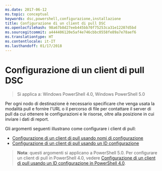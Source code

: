 ```yaml
---
ms.date: 2017-06-12
ms.topic: conceptual
keywords: dsc,powershell,configurazione,installazione
title: Configurazione di un client di pull DSC
ms.openlocfilehash: 98a67b8d27eeb445bb70f75253ca31e12207d5bd
ms.sourcegitcommit: a444406120e5af4e746cbbc0558fe89a7e78aef6
ms.translationtype: HT
ms.contentlocale: it-IT
ms.lasthandoff: 01/17/2018
---
```

# <a name="setting-up-a-dsc-pull-client"></a>Configurazione di un client di pull DSC

> Si applica a: Windows PowerShell 4.0, Windows PowerShell 5.0

Per ogni nodo di destinazione è necessario specificare che venga usata la modalità pull e fornire l'URL o il percorso di file per contattare il server di pull da cui ottenere le configurazioni e le risorse, oltre alla posizione in cui inviare i dati di report.


Gli argomenti seguenti illustrano come configurare i client di pull:

* [Configurazione di un client di pull usando nomi di configurazione](pullClientConfigNames.md)
* [Configurazione di un client di pull usando un ID configurazione](pullClientConfigID.md)

> **Nota**: questi argomenti si applicano a PowerShell 5.0. Per configurare un client di pull in PowerShell 4.0, vedere [Configurazione di un client di pull usando un ID configurazione in PowerShell 4.0](pullClientConfigID4.md).

